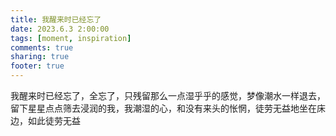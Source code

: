 ```yaml
---
title: 我醒来时已经忘了
date: 2023.6.3 2:00:00
tags: [moment, inspiration]
comments: true
sharing: true
footer: true
---
```

我醒来时已经忘了，全忘了，只残留那么一点湿乎乎的感觉，梦像潮水一样退去，留下星星点点筛去浸润的我，我潮湿的心，和没有来头的怅惘，徒劳无益地坐在床边，如此徒劳无益

